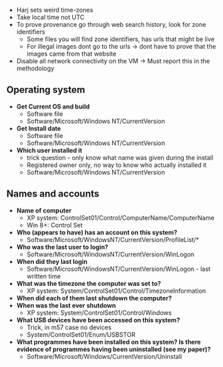 - Harj sets weird time-zones
- Take local time not UTC
- To prove provenance go through web search history, look for zone identifiers
	- Some files you will find zone identifiers, has urls that might be live
	- For illegal images dont go to the urls -> dont have to prove that the images came from that website
- Disable all network connectivity on the VM -> Must report this in the methodology
## Operating system
- **Get Current OS and build**
	- Software file
	- Software/Microsoft/Windows NT/CurrentVersion
- **Get Install date**
	- Software file
	- Software/Microsoft/Windows NT/CurrentVersion
- **Which user installed it**
	- trick question - only know what name was given during the install
	- Registered owner only, no way to know who actually installed it
	- Software/Microsoft/Windows NT/CurrentVersion

## Names and accounts
- **Name of computer**
	- XP system: ControlSet01/Control/ComputerName/ComputerName
	- Win 8+: Control Set
- **Who (appears to have) has an account on this system?**
	- Software/Microsoft/WindowsNT/CurrentVersion/ProfileList/*
- **Who was the last user to login?**
	- Software/Microsoft/WindowsNT/CurrentVersion/WinLogon
- **When did they last login**
	- Software/Microsoft/WindowsNT/CurrentVersion/WinLogon - last written time
- **What was the timezone the computer was set to?**
	- XP system: System/ControlSet01/Control/TimezoneInformation
- **When did each of them last shutdown the computer?**
- **When was the last ever shutdown**
	- XP system: System/ControlSet01/Control/Windows
- **What USB devices have been accessed on this system?**
	- Trick, in m57 case no devices
	- System/ControlSet01/Enum/USBSTOR
- **What programmes have been installed on this system? Is there evidence of programmes having been uninstalled (see my paper)?**
	- Software/Microsoft/Windows/CurrentVersion/Uninstall